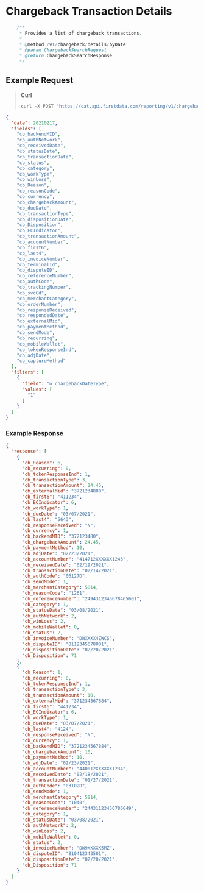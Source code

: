 # Chargeback Transaction Details

```java
    /**
     * Provides a list of chargeback transactions.
     *
     * @method /v1/chargeback/details/byDate
     * @param ChargebackSearchRequest
     * @return ChargebackSearchResponse
     */
```

## Example Request
>
>**Curl**
>
>```javascript
>curl -X POST "https://cat.api.firstdata.com/reporting/v1/chargeback/details/byDate" -H "accept: application/json" -H "Content-Type: application/json" -d "{ \"date\": 20210217, \"fields\": [ \"cb_backendMID\", \"cb_authNetwork\", \"cb_receivedDate\", \"cb_statusDate\", \"cb_transactionDate\", \"cb_status\", \"cb_category\", \"cb_workType\", \"cb_winLoss\", \"cb_Reason\", \"cb_reasonCode\", \"cb_currency\", \"cb_chargebackAmount\", \"cb_dueDate\", \"cb_transactionType\", \"cb_dispositionDate\", \"cb_Disposition\", \"cb_ECIndicator\", \"cb_transactionAmount\", \"cb_accountNumber\", \"cb_first6\", \"cb_last4\", \"cb_invoiceNumber\", \"cb_terminalId\", \"cb_disputeID\", \"cb_referenceNumber\", \"cb_authCode\", \"cb_trackingNumber\", \"cb_svcCd\", \"cb_merchantCategory\", \"cb_orderNumber\", \"cb_responseReceived\", \"cb_respondedDate\", \"cb_externalMid\", \"cb_paymentMethod\", \"cb_sendMode\", \"cb_recurring\", \"cb_mobileWallet\", \"cb_tokenResponseInd\", \"cb_adjDate\", \"cb_captureMethod\" ], \"filters\": [ { \"field\": \"o_chargebackDateType\", \"values\": [ \"1\" ] } ]}"
>```
>
```json
{
  "date": 20210217,
  "fields": [
    "cb_backendMID",
    "cb_authNetwork",
    "cb_receivedDate",
    "cb_statusDate",
    "cb_transactionDate",
    "cb_status",
    "cb_category",
    "cb_workType",
    "cb_winLoss",
    "cb_Reason",
    "cb_reasonCode",
    "cb_currency",
    "cb_chargebackAmount",
    "cb_dueDate",
    "cb_transactionType",
    "cb_dispositionDate",
    "cb_Disposition",
    "cb_ECIndicator",
    "cb_transactionAmount",
    "cb_accountNumber",
    "cb_first6",
    "cb_last4",
    "cb_invoiceNumber",
    "cb_terminalId",
    "cb_disputeID",
    "cb_referenceNumber",
    "cb_authCode",
    "cb_trackingNumber",
    "cb_svcCd",
    "cb_merchantCategory",
    "cb_orderNumber",
    "cb_responseReceived",
    "cb_respondedDate",
    "cb_externalMid",
    "cb_paymentMethod",
    "cb_sendMode",
    "cb_recurring",
    "cb_mobileWallet",
    "cb_tokenResponseInd",
    "cb_adjDate",
    "cb_captureMethod"
  ],
  "filters": [
    {
      "field": "o_chargebackDateType",
      "values": [
        "1"
      ]
    }
  ]
}
```

### Example Response

```json
{
  "response": [
    {
      "cb_Reason": 6,
      "cb_recurring": 0,
      "cb_tokenResponseInd": 1,
      "cb_transactionType": 3,
      "cb_transactionAmount": 24.45,
      "cb_externalMid": "3721234880",
      "cb_first6": "411234",
      "cb_ECIndicator": 6,
      "cb_workType": 1,
      "cb_dueDate": "03/07/2021",
      "cb_last4": "5643",
      "cb_responseReceived": "N",
      "cb_currency": 1,
      "cb_backendMID": "372123480",
      "cb_chargebackAmount": 24.45,
      "cb_paymentMethod": 10,
      "cb_adjDate": "02/23/2021",
      "cb_accountNumber": "414712XXXXXX1243",
      "cb_receivedDate": "02/19/2021",
      "cb_transactionDate": "02/14/2021",
      "cb_authCode": "06127D",
      "cb_sendMode": 1,
      "cb_merchantCategory": 5814,
      "cb_reasonCode": "1261",
      "cb_referenceNumber": "2494312345678465601",
      "cb_category": 1,
      "cb_statusDate": "03/08/2021",
      "cb_authNetwork": 2,
      "cb_winLoss": 2,
      "cb_mobileWallet": 0,
      "cb_status": 2,
      "cb_invoiceNumber": "DWXXXX4ZWCS",
      "cb_disputeID": "8112345678001",
      "cb_dispositionDate": "02/20/2021",
      "cb_Disposition": 71
    },
    {
      "cb_Reason": 1,
      "cb_recurring": 0,
      "cb_tokenResponseInd": 1,
      "cb_transactionType": 3,
      "cb_transactionAmount": 10,
      "cb_externalMid": "371234567884",
      "cb_first6": "441234",
      "cb_ECIndicator": 6,
      "cb_workType": 1,
      "cb_dueDate": "03/07/2021",
      "cb_last4": "4124",
      "cb_responseReceived": "N",
      "cb_currency": 1,
      "cb_backendMID": "3721234567884",
      "cb_chargebackAmount": 10,
      "cb_paymentMethod": 10,
      "cb_adjDate": "02/23/2021",
      "cb_accountNumber": "440012XXXXXX1234",
      "cb_receivedDate": "02/18/2021",
      "cb_transactionDate": "01/27/2021",
      "cb_authCode": "03102D",
      "cb_sendMode": 1,
      "cb_merchantCategory": 5814,
      "cb_reasonCode": "1040",
      "cb_referenceNumber": "24431123456786649",
      "cb_category": 1,
      "cb_statusDate": "03/08/2021",
      "cb_authNetwork": 2,
      "cb_winLoss": 2,
      "cb_mobileWallet": 0,
      "cb_status": 2,
      "cb_invoiceNumber": "DW9XXXXK5MZ",
      "cb_disputeID": "810412343501",
      "cb_dispositionDate": "02/20/2021",
      "cb_Disposition": 71
    }
  ]
}
```
